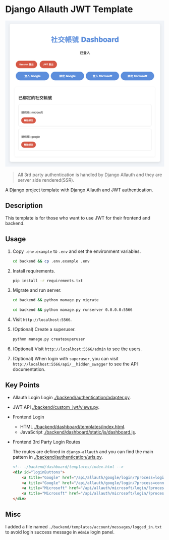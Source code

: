 # Django Allauth JWT Template

![demo](./doc/dashboard.png)

> All 3rd party authentication is handled by Django Allauth and they are server side rendered(SSR).

A Django project template with Django Allauth and JWT authentication.

## Description

This template is for those who want to use JWT for their frontend and backend.

## Usage

1. Copy `.env.example` to `.env` and set the environment variables.

    ```bash
    cd backend && cp .env.example .env
    ```

2. Install requirements.

    ```bash
    pip install -r requirements.txt
    ```

3. Migrate and run server.

    ```bash
    cd backend && python manage.py migrate
    ```

    ```bash
    cd backend && python manage.py runserver 0.0.0.0:5566
    ```

4. Visit `http://localhost:5566`.

5. (Optional) Create a superuser.

    ```bash
    python manage.py createsuperuser
    ```

6. (Optional) Visit `http://localhost:5566/admin` to see the users.

7. (Optional) When login with `superuser`, you can visit `http://localhost:5566/api/__hidden_swagger` to see the API documentation.


## Key Points

- Allauth Login Login
    [./backend/authentication/adapter.py](./backend/authentication/adapter.py).

- JWT API
    [./backend/custom_jwt/views.py](./backend/custom_jwt/views.py).

- Frontend Login
    - HTML
        [./backend/dashboard/templates/index.html](./backend/dashboard/templates/index.html).
    - JavaScript
        [./backend/dashboard/static/js/dashboard.js](./backend/dashboard/static/js/dashboard.js).

- Frontend 3rd Party Login Routes

    The routes are defined in `django-allauth` and you can find the main pattern in [./backend/authentication/urls.py](./backend/authentication/urls.py).

    ```html
    <!-- ./backend/dashboard/templates/index.html -->
    <div id="loginButtons">
        <a title="Google" href="/api/allauth/google/login/?process=login" class="social-login-btn">登入 Google</a>
        <a title="Google" href="/api/allauth/google/login/?process=connect" class="social-login-btn">綁定 Google</a>
        <a title="Microsoft" href="/api/allauth/microsoft/login/?process=login" class="social-login-btn">登入 Microsoft</a>
        <a title="Microsoft" href="/api/allauth/microsoft/login/?process=connect" class="social-login-btn">綁定 Microsoft</a>
    </div>
    ```

## Misc

I added a file named `./backend/templates/account/messages/logged_in.txt` to avoid login success message in `Admin` login panel.